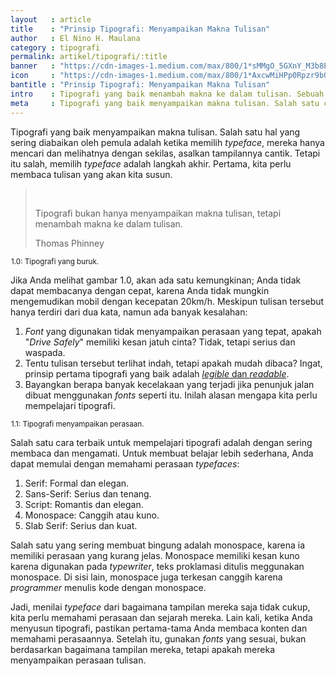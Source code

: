 ```yaml
---
layout   : article
title    : "Prinsip Tipografi: Menyampaikan Makna Tulisan"
author   : El Nino H. Maulana
category : tipografi
permalink: artikel/tipografi/:title
banner   : "https://cdn-images-1.medium.com/max/800/1*sMMgO_5GXnY_M3b8EgGVvw.png"
icon     : "https://cdn-images-1.medium.com/max/800/1*AxcwMiHPp0Rpzr9b05WeIw.png"
bantitle : "Prinsip Tipografi: Menyampaikan Makna Tulisan"
intro    : Tipografi yang baik menambah makna ke dalam tulisan. Sebuah tulisan yang baik layak mendapat tipografi yang baik.
meta     : Tipografi yang baik menyampaikan makna tulisan. Salah satu cara terbaik untuk mempelajari tipografi adalah dengan sering membaca dan mengamati.
---
```


Tipografi yang baik menyampaikan makna tulisan. Salah satu hal yang sering diabaikan oleh pemula adalah ketika memilih *typeface*, mereka hanya mencari dan melihatnya dengan sekilas, asalkan tampilannya cantik. Tetapi itu salah, memilih *typeface* adalah langkah akhir. Pertama, kita perlu membaca tulisan yang akan kita susun.

<blockquote>
    <p>Tipografi bukan hanya menyampaikan makna tulisan, tetapi menambah makna ke dalam tulisan.</p>
    <p class="smallcaps">Thomas Phinney</p>
</blockquote>

<img src="data:image/png;base64,R0lGODlhAQABAAD/ACwAAAAAAQABAAACADs=" data-src="https://cdn-images-1.medium.com/max/800/1*9mdGlGZdYwEfsD6zsGQ0Nw.png" alt="Tipografi yang buruk." title="Tipografi yang buruk."><small class="site-article__caption">1.0: Tipografi yang buruk.</small>

Jika Anda melihat gambar 1.0, akan ada satu kemungkinan; Anda tidak dapat membacanya dengan cepat, karena Anda tidak mungkin mengemudikan mobil dengan kecepatan 20km/h. Meskipun tulisan tersebut hanya terdiri dari dua kata, namun ada banyak kesalahan:

1. *Font* yang digunakan tidak menyampaikan perasaan yang tepat, apakah "*Drive Safely*" memiliki kesan jatuh cinta? Tidak, tetapi serius dan waspada.
2. Tentu tulisan tersebut terlihat indah, tetapi apakah mudah dibaca? Ingat, prinsip pertama tipografi yang baik adalah <a href="https://tertanda.com/artikel/tipografi/prinsip-tipografi-legibility-readability" title="Legibility dan Readability." target="_blank"><em>legible</em> dan <em>readable</em></a>.
3. Bayangkan berapa banyak kecelakaan yang terjadi jika penunjuk jalan dibuat menggunakan *fonts* seperti itu. Inilah alasan mengapa kita perlu mempelajari tipografi.

<img src="data:image/png;base64,R0lGODlhAQABAAD/ACwAAAAAAQABAAACADs=" data-src="https://cdn-images-1.medium.com/max/800/1*koIquYUhbeovtorgb-y4EQ.png" alt="Tipografi menyampaikan perasaan." title="Tipografi menyampaikan perasaan."><small class="site-article__caption">1.1: Tipografi menyampaikan perasaan.</small>

Salah satu cara terbaik untuk mempelajari tipografi adalah dengan sering membaca dan mengamati. Untuk membuat belajar lebih sederhana, Anda dapat memulai dengan memahami perasaan *typefaces*:

1. Serif: Formal dan elegan.
2. Sans-Serif: Serius dan tenang.
3. Script: Romantis dan elegan.
4. Monospace: Canggih atau kuno.
5. Slab Serif: Serius dan kuat.

Salah satu yang sering membuat bingung adalah monospace, karena ia memiliki perasaan yang kurang jelas. Monospace memiliki kesan kuno karena digunakan pada *typewriter*, teks proklamasi ditulis meggunakan monospace. Di sisi lain, monospace juga terkesan canggih karena *programmer* menulis kode dengan monospace.

Jadi, menilai *typeface* dari bagaimana tampilan mereka saja tidak cukup, kita perlu memahami perasaan dan sejarah mereka. Lain kali, ketika Anda menyusun tipografi, pastikan pertama-tama Anda membaca konten dan memahami perasaannya. Setelah itu, gunakan *fonts* yang sesuai, bukan berdasarkan bagaimana tampilan mereka, tetapi apakah mereka menyampaikan perasaan tulisan.
